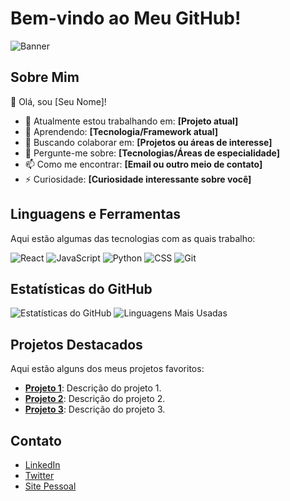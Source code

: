 # Bem-vindo ao Meu GitHub!

![Banner](url_da_imagem_de_banner) <!-- Substitua com o URL da sua imagem de banner -->

## Sobre Mim
👋 Olá, sou [Seu Nome]!

- 🔭 Atualmente estou trabalhando em: **[Projeto atual]**
- 🌱 Aprendendo: **[Tecnologia/Framework atual]**
- 👯 Buscando colaborar em: **[Projetos ou áreas de interesse]**
- 💬 Pergunte-me sobre: **[Tecnologias/Áreas de especialidade]**
- 📫 Como me encontrar: **[Email ou outro meio de contato]**
- ⚡ Curiosidade: **[Curiosidade interessante sobre você]**

## Linguagens e Ferramentas
Aqui estão algumas das tecnologias com as quais trabalho:

![React](https://img.shields.io/badge/-React-61DAFB?style=for-the-badge&logo=react&logoColor=white)
![JavaScript](https://img.shields.io/badge/-JavaScript-F7DF1E?style=for-the-badge&logo=javascript&logoColor=black)
![Python](https://img.shields.io/badge/-Python-3776AB?style=for-the-badge&logo=python&logoColor=white)
![CSS](https://img.shields.io/badge/-CSS-1572B6?style=for-the-badge&logo=css3&logoColor=white)
![Git](https://img.shields.io/badge/-Git-F05032?style=for-the-badge&logo=git&logoColor=white)

## Estatísticas do GitHub
![Estatísticas do GitHub](https://github-readme-stats.vercel.app/api?username=SeuNomeDeUsuario&show_icons=true&theme=radical)
![Linguagens Mais Usadas](https://github-readme-stats.vercel.app/api/top-langs/?username=SeuNomeDeUsuario&layout=compact&theme=radical)

## Projetos Destacados
Aqui estão alguns dos meus projetos favoritos:

- **[Projeto 1](link_para_o_projeto)**: Descrição do projeto 1.
- **[Projeto 2](link_para_o_projeto)**: Descrição do projeto 2.
- **[Projeto 3](link_para_o_projeto)**: Descrição do projeto 3.

## Contato
- [LinkedIn](link_para_o_seu_linkedin)
- [Twitter](link_para_o_seu_twitter)
- [Site Pessoal](link_para_o_seu_site)

